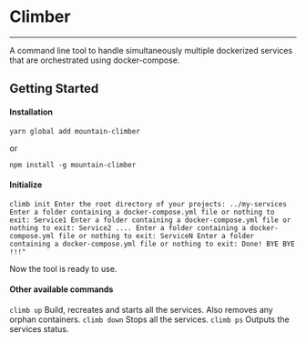 # Climber
----------
A command line tool to handle simultaneously multiple dockerized services that are orchestrated using docker-compose.

## Getting Started

#### Installation

`yarn global add mountain-climber`

or

`npm install -g mountain-climber`


#### Initialize

`
climb init
Enter the root directory of your projects: ../my-services
Enter a folder containing a docker-compose.yml file or nothing to exit: Service1
Enter a folder containing a docker-compose.yml file or nothing to exit: Service2
....
Enter a folder containing a docker-compose.yml file or nothing to exit: ServiceN
Enter a folder containing a docker-compose.yml file or nothing to exit:
Done!
BYE BYE !!!"
`

Now the tool is ready to use.

#### Other available commands

`climb up` Build, recreates and starts all the services. Also removes any orphan containers.
`climb down` Stops all the services.
`climb ps` Outputs the services status.

